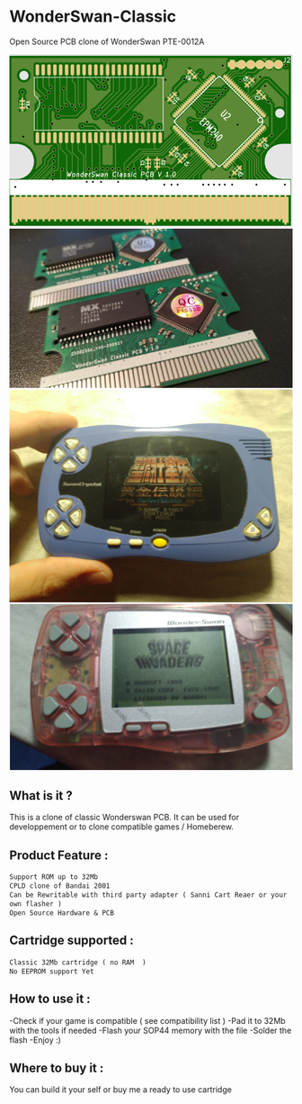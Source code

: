 # WonderSwan-Classic
Open Source PCB clone of WonderSwan PTE-0012A

![Swan_pcb1](https://github.com/X-death25/WonderSwan-Classic/blob/main/gfx/WS_Classic.PNG)
![Swan_pcb2](https://github.com/X-death25/WonderSwan-Classic/blob/main/gfx/WS_Classic_02.jpg)
![Swan_pcb3](https://github.com/X-death25/WonderSwan-Classic/blob/main/gfx/WS_Classic_03.jpg)
![Swan_pcb4](https://github.com/X-death25/WonderSwan-Classic/blob/main/gfx/WS_Classic_04.PNG)

What is it ?
-----

This is a clone of classic Wonderswan PCB.
It can be used for developpement or to clone compatible games / Homeberew.

Product Feature :
-----

    Support ROM up to 32Mb 
    CPLD clone of Bandai 2001
    Can be Rewritable with third party adapter ( Sanni Cart Reaer or your own flasher )
    Open Source Hardware & PCB

Cartridge supported :
-----
    
    Classic 32Mb cartridge ( no RAM  )
    No EEPROM support Yet   
    
How to use it :
-----
-Check if your game is compatible ( see compatibility list )
-Pad it to 32Mb with the tools if needed
-Flash your SOP44 memory with the file
-Solder the flash
-Enjoy :)

Where to buy it :
-----
You can build it your self or buy me a ready to use cartridge
